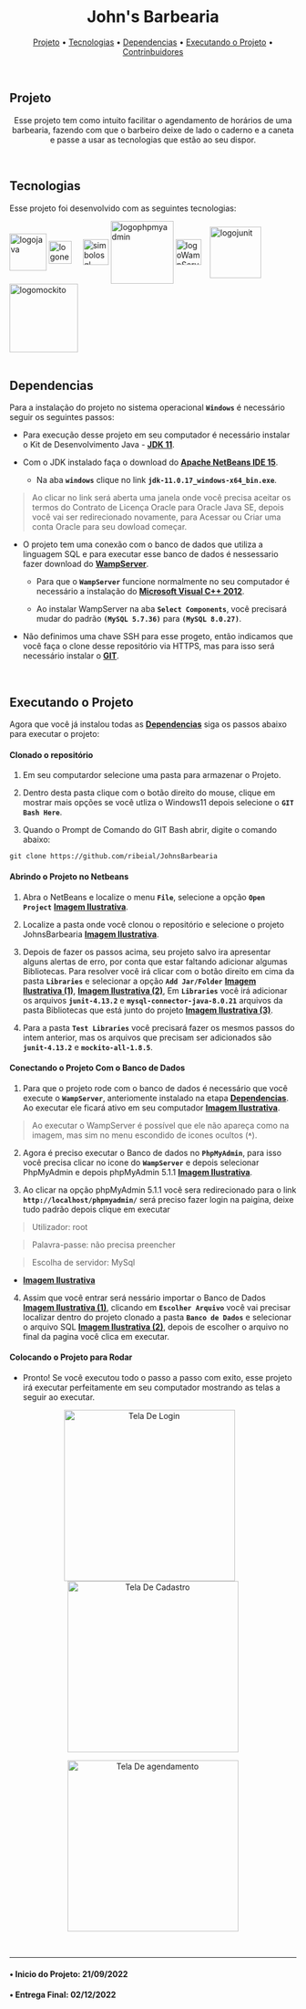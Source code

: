<h1 align="center">John's Barbearia</h1>

<p align ="center">
 <a href="https://github.com/ribeial/JohnsBarbearia#projeto">Projeto</a> •
 <a href="https://github.com/ribeial/JohnsBarbearia#tecnologias">Tecnologias</a> •
 <a href="https://github.com/ribeial/JohnsBarbearia#dependencias">Dependencias</a> •
 <a href="https://github.com/ribeial/JohnsBarbearia#executando-o-projeto">Executando o Projeto</a> •
 <a href="https://github.com/ribeial/JohnsBarbearia/graphs/contributors">Contrinbuidores</a>
</p><br>

##  Projeto
<p align="center">
Esse projeto tem como intuito facilitar o agendamento de horários de uma barbearia, fazendo com que o barbeiro deixe de lado o caderno e a caneta e passe a usar as tecnologias que estão ao seu dispor.
</p>
<br>
 
##  Tecnologias

Esse projeto foi desenvolvido com as seguintes tecnologias:

<div style="display inline_blok"> 
<img align="center" alt="logojava" heigth"70" width="65" src="https://cdn.jsdelivr.net/gh/devicons/devicon/icons/java/java-original-wordmark.svg" title="Java" /> 
<img align="center" alt="logonetbeans" heigth"40" width="40"src="https://netbeans.apache.org/images/apache-netbeans.svg" title="Netbeans"/> &nbsp;&nbsp;&nbsp;
<img align="center" alt="simbolosql" heigth"50" width="45"src="https://cdn-icons-png.flaticon.com/512/4248/4248443.png" title="SQL"/> 
<img align="center" alt="logophpmyadmin" heigth"120" width="110" src="https://www.logo.wine/a/logo/PhpMyAdmin/PhpMyAdmin-Logo.wine.svg" title="PhpMyAdmin"/> 
<img align="center" alt="logoWampServer" heigth"50" width="45"src="https://upload.wikimedia.org/wikipedia/commons/f/f4/WampServer-logo.svg" title="WampServer"/> &nbsp;&nbsp;
<img align="center" alt="logojunit" heigth"70" width="90" src="https://avatars1.githubusercontent.com/u/874086?v=3&s=400" title="JUnit"/> 
<img align="center" alt="logomockito" heigth"110" width="120" src="https://raw.githubusercontent.com/mockito/mockito.github.io/master/img/logo%402x.png" title="Mockito"/> 
</div>
<br>   


## Dependencias 
Para a instalação do projeto no sistema operacional **`Windows`** é necessário seguir os seguintes passos:

 - Para execução desse projeto em seu computador é necessário instalar o Kit de Desenvolvimento Java - **[JDK 11](https://www.oracle.com/java/technologies/downloads/#java11)**.

 - Com o JDK instalado faça o download do **[Apache NetBeans IDE 15](https://dlcdn.apache.org/netbeans/netbeans-installers/15/Apache-NetBeans-15-bin-windows-x64.exe)**.

    - Na aba **`windows`** clique no link **`jdk-11.0.17_windows-x64_bin.exe`**.

> Ao clicar no link será aberta uma janela onde você precisa aceitar os termos do Contrato de Licença Oracle para Oracle Java SE, depois  você vai ser redirecionado novamente, para Acessar ou Criar uma conta Oracle para seu dowload começar.

 - O projeto tem uma conexão com o banco de dados que utiliza a linguagem SQL e para executar esse banco de dados é nessessario fazer download do **[WampServer](https://sourceforge.net/projects/wampserver/files/WampServer%203/WampServer%203.0.0/wampserver3.2.6_x64.exe/download)**.
    - Para que o **`WampServer`** funcione normalmente no seu computador é necessário a instalação do **[Microsoft Visual C++ 2012](https://download.microsoft.com/download/1/6/B/16B06F60-3B20-4FF2-B699-5E9B7962F9AE/VSU_4/vcredist_x64.exe)**. 
    
    - Ao instalar WampServer na aba **`Select Components`**, você precisará mudar do padrão **`(MySQL 5.7.36)`** para **`(MySQL 8.0.27)`**.

 - Não definimos uma chave SSH para esse progeto, então indicamos que você faça o clone desse repositório via HTTPS, mas para isso será necessário instalar o **[GIT](https://github.com/git-for-windows/git/releases/download/v2.38.1.windows.1/Git-2.38.1-64-bit.exe)**.

<br>

## Executando o Projeto
Agora que você já instalou todas as **<a href="https://github.com/ribeial/JohnsBarbearia#dependencias">Dependencias</a>** siga os passos abaixo para executar o projeto:

#### Clonado o repositório

   1. Em seu computardor selecione uma pasta para armazenar o Projeto.

   2. Dentro desta pasta clique com o botão direito do mouse, clique em mostrar mais opções se você utliza o Windows11 depois selecione o **`GIT Bash Here`**.

   3. Quando o Prompt de Comando do GIT Bash abrir, digite o comando abaixo:
   ```
   git clone https://github.com/ribeial/JohnsBarbearia
   ```

#### Abrindo o Projeto no Netbeans
   
   1. Abra o NetBeans e localize o menu **`File`**, selecione a opção **`Open Project`** **<a href="https://github.com/ribeial/JohnsBarbearia/blob/main/JohnsBarbearia/nbproject/example/OpenProject.png?raw=true" target="_blank" >Imagem Ilustrativa</a>**.

   2. Localize a pasta onde você clonou o repositório e selecione o projeto JohnsBarbearia **<a href="https://github.com/ribeial/JohnsBarbearia/blob/main/JohnsBarbearia/nbproject/example/OpenProject2.png?raw=true" target="_blank">Imagem Ilustrativa</a>**.

   3. Depois de fazer os passos acima, seu projeto salvo ira apresentar alguns alertas de erro, por conta que estar faltando adicionar algumas Bibliotecas. Para resolver você irá clicar com o botão direito em cima da pasta **`Libraries`** e selecionar a opção **`Add Jar/Folder`** **<a href="https://github.com/ribeial/JohnsBarbearia/blob/main/JohnsBarbearia/nbproject/example/AdicionarBibiotecas.png?raw=true" target="_blank">Imagem Ilustrativa (1)</a>**, **<a target="_blank" href="https://github.com/ribeial/JohnsBarbearia/blob/main/JohnsBarbearia/nbproject/example/AddJar.folder.png?raw=true">Imagem Ilustrativa (2)</a>**,  Em **`Libraries`** você irá adicionar os arquivos **`junit-4.13.2`** e **`mysql-connector-java-8.0.21`** arquivos da pasta Bibliotecas que está junto do projeto **<a href="https://github.com/ribeial/JohnsBarbearia/blob/main/JohnsBarbearia/nbproject/example/Blibliotecas.png?raw=true" target="_blank">Imagem Ilustrativa (3)</a>**.

   4. Para a pasta **`Test Libraries`** você precisará fazer os mesmos passos do intem anterior, mas os arquivos que precisam ser adicionados são **`junit-4.13.2`** e **`mockito-all-1.8.5`**.

#### Conectando o Projeto Com o Banco de Dados

   1. Para que o projeto rode com o banco de dados é necessário que você execute o **`WampServer`**, anteriomente instalado na etapa **<a href="https://github.com/ribeial/JohnsBarbearia#dependencias">Dependencias</a>**. Ao executar ele ficará ativo em seu computador **<a href="https://raw.githubusercontent.com/ribeial/JohnsBarbearia/main/JohnsBarbearia/nbproject/example/WampServerBarra.png" target="_blank">Imagem Ilustrativa</a>**. 
> Ao executar o WampServer é possível que ele não apareça como na imagem, mas sim no menu escondido  de icones ocultos (**˄**).

   2. Agora é preciso executar o Banco de dados no **`PhpMyAdmin`**, para isso você precisa clicar no icone do **`WampServer`** e depois selecionar PhpMyAdmin e depois phpMyAdmin 5.1.1 **<a href="https://github.com/ribeial/JohnsBarbearia/blob/main/JohnsBarbearia/nbproject/example/WampServerMenu.png?raw=true" target="_blank">Imagem Ilustrativa</a>**.

   3. Ao clicar na opção phpMyAdmin 5.1.1 você sera redirecionado para o link **`http://localhost/phpmyadmin/`** será preciso fazer login na paigina, deixe tudo padrão depois clique em executar

   >Utilizador: root

   >Palavra-passe: não precisa preencher

   >Escolha de servidor: MySql 
   
   - **<a href="https://github.com/ribeial/JohnsBarbearia/blob/main/JohnsBarbearia/nbproject/example/PhpMyAdminHome.png?raw=true" target="_blank">Imagem Ilustrativa</a>**
   
   4. Assim que você entrar será nessário importar o Banco de Dados **<a href="https://raw.githubusercontent.com/ribeial/JohnsBarbearia/main/JohnsBarbearia/nbproject/example/PhpMyAdminImportar.png?raw=true" target="_blank">Imagem Ilustrativa (1)</a>**, clicando em **`Escolher Arquivo`** você vai precisar localizar dentro do projeto clonado a pasta **`Banco de Dados`** e selecionar o arquivo SQL **<a href="https://github.com/ribeial/JohnsBarbearia/blob/main/JohnsBarbearia/nbproject/example/PastaBD.png?raw=true" target="_blank">Imagem Ilustrativa (2)</a>**, depois de escolher o arquivo no final da pagina você clica em executar.

#### Colocando o Projeto para Rodar

- Pronto! Se você executou todo o passo a passo com exito, esse projeto irá executar perfeitamente em seu computador mostrando as telas a seguir ao executar.
 
<p align="center">
<img align="center" alt="Tela De Login" heigth"300" width="300" src="https://github.com/ribeial/JohnsBarbearia/blob/main/JohnsBarbearia/nbproject/example/TelaLogin.png?raw=true" title="Tela De Login" /> &nbsp;&nbsp;
<img align="center" alt="Tela De Cadastro" heigth"300" width="300"src="https://github.com/ribeial/JohnsBarbearia/blob/main/JohnsBarbearia/nbproject/example/TelaCadastro.png?raw=true" title="Tela De Cadastro"/> 

<br>

<p align="center">
<img align="center" alt="Tela De agendamento" heigth"300" width="300"src="https://github.com/ribeial/JohnsBarbearia/blob/main/JohnsBarbearia/nbproject/example/TelaAgendamento.png?raw=true" title="Tela De agendamento"/> 
</p>
<br> 


---
#### • Inicio do Projeto: 21/09/2022 
#### • Entrega Final: 02/12/2022

